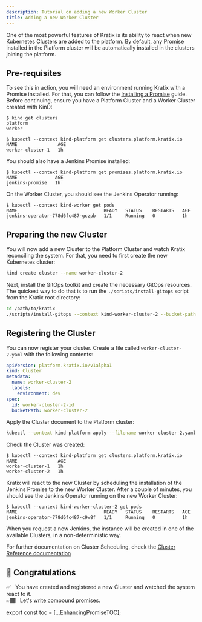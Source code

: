 ```yaml
---
description: Tutorial on adding a new Worker Cluster
title: Adding a new Worker Cluster
---
```


One of the most powerful features of Kratix is its ability to react when new Kubernetes
Clusters are added to the platform. By default, any Promise installed in the Platform
cluster will be automatically installed in the clusters joining the platform.

## Pre-requisites

To see this in action, you will need an environment running Kratix with a Promise
installed. For that, you can follow the [Installing a Promise](installing-a-promise)
guide. Before continuing, ensure you have a Platform Cluster and a Worker Cluster created
with KinD:

```shell-session
$ kind get clusters
platform
worker

$ kubectl --context kind-platform get clusters.platform.kratix.io
NAME               AGE
worker-cluster-1   1h
```

You should also have a Jenkins Promise installed:

```shell-session
$ kubectl --context kind-platform get promises.platform.kratix.io
NAME              AGE
jenkins-promise   1h
```

On the Worker Cluster, you should see the Jenkins Operator running:

```shell-session
$ kubectl --context kind-worker get pods
NAME                                READY   STATUS    RESTARTS   AGE
jenkins-operator-778d6fc487-gczpb   1/1     Running   0          1h
```

## Preparing the new Cluster

You will now add a new Cluster to the Platform Cluster and watch Kratix reconciling the
system. For that, you need to first create the new Kubernetes cluster:

```bash
kind create cluster --name worker-cluster-2
```

Next, install the GitOps toolkit and create the necessary GitOps resources. The quickest
way to do that is to run the `./scripts/install-gitops` script from the Kratix root
directory:

```bash
cd /path/to/kratix
./scripts/install-gitops --context kind-worker-cluster-2 --bucket-path worker-cluster-2
```

## Registering the Cluster

You can now register your cluster. Create a file called `worker-cluster-2.yaml` with the
following contents:

```yaml title="worker-cluster-2.yaml"
apiVersion: platform.kratix.io/v1alpha1
kind: Cluster
metadata:
  name: worker-cluster-2
  labels:
    environment: dev
spec:
  id: worker-cluster-2-id
  bucketPath: worker-cluster-2
```

Apply the Cluster document to the Platform cluster:

```bash
kubectl --context kind-platform apply --filename worker-cluster-2.yaml
```

Check the Cluster was created:

```shell-session {4}
$ kubectl --context kind-platform get clusters.platform.kratix.io
NAME               AGE
worker-cluster-1   1h
worker-cluster-2   1h
```

Kratix will react to the new Cluster by scheduling the installation of the Jenkins Promise
to the new Worker Cluster. After a couple of minutes, you should see the Jenkins Operator
running on the new Worker Cluster:

```shell-session {3}
$ kubectl --context kind-worker-cluster-2 get pods
NAME                                READY   STATUS    RESTARTS   AGE
jenkins-operator-778d6fc487-c9w8f   1/1     Running   0          1h
```

When you request a new Jenkins, the instance will be created in one of the available
Clusters, in a non-deterministic way.

For further documentation on Cluster Scheduling, check the [Cluster Reference
documentation](../reference/clusters/intro)

## 🎉 Congratulations

✅&nbsp;&nbsp; You have created and registered a new Cluster and watched the system react to it.<br />
👉🏾&nbsp;&nbsp; Let's [write compound promises](./compound-promises).

export const toc = [...EnhancingPromiseTOC];
